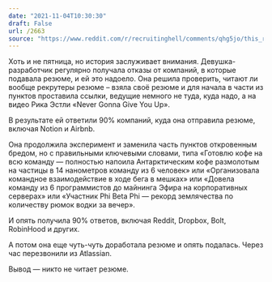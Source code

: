 ```yaml
---
date: "2021-11-04T10:30:30"
draft: False
url: /2663
source: "https://www.reddit.com/r/recruitinghell/comments/qhg5jo/this_resume_got_me_an_interview/?utm_source=share&utm_medium=ios_app&utm_name=iossmf"
---
```


Хоть и не пятница, но история заслуживает внимания. Девушка-разработчик регулярно получала отказы от компаний, в которые подавала резюме, и ей это надоело. Она решила проверить, читают ли вообще рекрутеры резюме – взяла своё резюме и для начала в части из пунктов проставила ссылки, ведущие немного не туда, куда надо, а на видео Рика Эстли «Never Gonna Give You Up». 

В результате ей ответили 90% компаний, куда она отправила резюме, включая Notion и Airbnb.

Она продолжила эксперимент и заменила часть пунктов откровенным бредом, но с правильными ключевыми словами, типа «Готовлю кофе на всю команду — полностью напоила Антарктическим кофе размолотым на частицы в 14 нанометров команду из 6 человек» или «Организовала командное взаимодействие в ходе бега в мешках» или «Довела команду из 6 программистов до майнинга Эфира на корпоративных серверах» или «Участник Phi Beta Phi — рекорд землячества по количеству рюмок водки за вечер». 

И опять получила 90% ответов, включая Reddit, Dropbox, Bolt, RobinHood и других.

А потом она еще чуть-чуть доработала резюме и опять подалась. Через час перезвонили из Atlassian. 

Вывод — никто не читает резюме.
